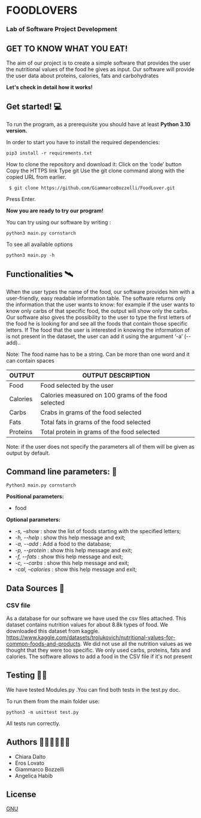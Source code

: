 # FOODLOVERS  

### Lab of Software Project Development 
## GET TO KNOW WHAT YOU EAT! 

The aim of our project is to create a simple software that provides the user the nutritional values of the food he gives as input. 
Our software will provide the user data about proteins, calories, fats and carbohydrates


**Let's check in detail how it works!**

## Get started! 💻
To run the program, as a prerequisite you should have at least **Python 3.10 version.**

In order to start you have to install the required dependencies: 
```
pip3 install -r requirements.txt
```
How to clone the repository and download it: 
Click on the ‘code’ button
Copy the HTTPS link 
Type git Use the git clone command along with the copied URL from earlier.
```
 $ git clone https://github.com/GiammarcoBozzelli/FoodLover.git

```
Press Enter.

**Now you are ready to try our program!**

You can try using our software by writing :
```
python3 main.py cornstarch
```

To see all available options
```
python3 main.py -h
```


## Functionalities 🛰

When the user types the name of the food,  our software provides him with a user-friendly, easy readable information table. The software returns only the information that the user wants to know: for example if the user wants to know only carbs of that specific food, the output will show only the carbs.
Our software also gives the possibility to the user to type the first letters of the food he is looking for and see all the foods that contain those specific letters.
If The food that the user is interested in knowing the information of is not present in the dataset, the user can add it using the argument ‘-a’ (--add).. 

Note: The food name has to be a string. Can be more than one word and it can contain spaces

OUTPUT | OUTPUT DESCRIPTION 
------------ | ------------- 
Food| Food selected by the user 
Calories| Calories measured on 100 grams of the food selected
Carbs| Crabs in grams of the food selected 
Fats| Total fats in grams of the food selected 
Proteins| Total protein in grams of the food selected 

Note: if the user does not specify the parameters all of them will be given as output by default. 


## Command line parameters: 💾
```
Python3 main.py cornstarch
```


**Positional parameters:** 
- food


**Optional parameters:**
- *-s, –show* : show the list of foods starting with the specified letters; 
- *-h, --help* : show this help message and exit;
- *-a, --add* : Add a food to the database;
- *-p, --protein* : show this help message and exit;
- *-f, --fats* : show this help message and exit;
- *-c, --carbs* : show this help message and exit;
- *-cal, –calories* : show this help message and exit;

## Data Sources 📁

### CSV file
As a database for our software we have used the csv files attached. This dataset contains nutrition values for about 8.8k types of food. We downloaded this dataset from kaggle. https://www.kaggle.com/datasets/trolukovich/nutritional-values-for-common-foods-and-products. We did not use all the nutrition values as we thought that they were too specific. We only used carbs, proteins, fats and calories. 
The software allows to add a food in the CSV file if it's not present

## Testing 🕵️‍♀️
We have tested  Modules.py .You can find both tests in the test.py doc.

To run them from the main folder use:
```
python3 -m unittest test.py
```

All tests run correctly. 



## Authors 🧑‍🤝‍🧑🧑‍🤝‍🧑
- Chiara Dalto 
- Eros Lovato 
- Giammarco Bozzelli
- Angelica Habib

## License 
[GNU](https://www.gnu.org/licenses/gpl-3.0.en.html)

